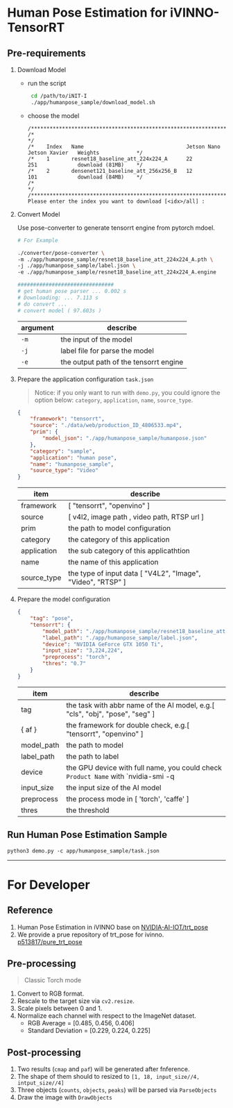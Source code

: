 # Human Pose Estimation for iVINNO-TensorRT

## Pre-requirements

1. Download Model

   * run the script
       ```bash
        cd /path/to/iNIT-I
        ./app/humanpose_sample/download_model.sh
       ```
   * choose the model
       ```
       /****************************************************************************************************/
       /*                                                                                                  */
       /*    Index   Name                                 Jetson Nano   Jetson Xavier   Weights            */
       /*    1       resnet18_baseline_att_224x224_A      22            251             download (81MB)    */
       /*    2       densenet121_baseline_att_256x256_B   12            101             download (84MB)    */
       /*                                                                                                  */
       /****************************************************************************************************/
       Please enter the index you want to download [<idx>/all] : 
       ```

2. Convert Model

    Use pose-converter to generate tensorrt engine from pytorch mdoel.
    
    ```bash
    # For Example

    ./converter/pose-converter \
    -m ./app/humanpose_sample/resnet18_baseline_att_224x224_A.pth \
    -j ./app/humanpose_sample/label.json \
    -e ./app/humanpose_sample/resnet18_baseline_att_224x224_A.engine

    ###############################
    # get human pose parser ... 0.002 s 
    # Downloading: ... 7.113 s 
    # do convert ... 
    # convert model ( 97.603s )
    ```

    | argument | describe |
    | ---- | ----- |
    | `-m` | the input of the model
    | `-j` | label file for parse the model 
    | `-e` | the output path of the tensorrt engine

3. Prepare the application configuration `task.json`
    
    > Notice: 
    > if you only want to run with `demo.py`, you could ignore the option below: `category`, `application`, `name`, `source_type`.

    ```json
    {
        "framework": "tensorrt",
        "source": "./data/web/production_ID_4806533.mp4",
        "prim": {
            "model_json": "./app/humanpose_sample/humanpose.json"
        },
        "category": "sample",
        "application": "human pose",
        "name": "humanpose_sample",
        "source_type": "Video"
    }
    ```
    |   item        |   describe   
    |   ---         |   ----        
    |   framework   |   [ "tensorrt", "openvino" ]
    |   source  |   [ v4l2, image path , video path, RTSP url ]
    |   prim        |   the path to model configuration
    |   category    |   the category of this application
    |   application |   the sub category of this applicathtion
    |   name    |   the name of this application
    |   source_type  |   the type of input data [ "V4L2", "Image", "Video", "RTSP" ]

4. Prepare the model configuration
    ```json
    {
        "tag": "pose",
        "tensorrt": {
            "model_path": "./app/humanpose_sample/resnet18_baseline_att_224x224_A.engine",
            "label_path": "./app/humanpose_sample/label.json",
            "device": "NVIDIA GeForce GTX 1050 Ti",
            "input_size": "3,224,224",
            "preprocess": "torch",
            "thres": "0.7"
        }
    }
    ```
    |   item        |   describe   
    |   ---         |   ----        
    |   tag         |   the task with abbr name of the AI model, e.g.[ "cls", "obj", "pose", "seg" ]
    |   { af }      |   the framework for double check, e.g.[ "tensorrt", "openvino" ]
    |   model_path  |   the path to model
    |   label_path  |   the path to label
    |   device      |   the GPU device with full name, you could check `Product Name` with `nvidia-smi -q | less`
    |   input_size  |   the input size of the AI model
    |   preprocess  |   the process mode in [ 'torch', 'caffe' ]
    |   thres       |   the threshold


## Run Human Pose Estimation Sample

```
python3 demo.py -c app/humanpose_sample/task.json
```

---

# For Developer

## Reference
1. Human Pose Estimation in iVINNO base on [NVIDIA-AI-IOT/trt_pose](https://github.com/NVIDIA-AI-IOT/trt_pose) 
2. We provide a prue repository of trt_pose for ivinno. [p513817/pure_trt_pose](https://github.com/p513817/pure_trt_pose)

## Pre-processing
> Classic Torch mode
1. Convert to RGB format.
2. Rescale to the target size via `cv2.resize`.
3. Scale pixels between 0 and 1.
4. Normalize each channel with respect to the ImageNet dataset.
    * RGB Average = [0.485, 0.456, 0.406] 
    * Standard Deviation = [0.229, 0.224, 0.225]

## Post-processing
1. Two results (`cmap` and `paf`) will be generated after fnference.
2. The shape of them should to resized to `[1, 18, input_size//4, intput_size//4]`
3. Three objects (`counts`, `objects`, `peaks`) will be parsed via `ParseObjects`
4. Draw the image with `DrawObjects`